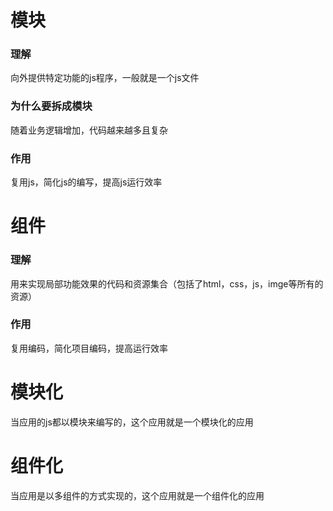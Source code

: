 # 模块

### 理解

向外提供特定功能的js程序，一般就是一个js文件

### 为什么要拆成模块

随着业务逻辑增加，代码越来越多且复杂

### 作用

复用js，简化js的编写，提高js运行效率

# 组件

### 理解

用来实现局部功能效果的代码和资源集合（包括了html，css，js，imge等所有的资源）

### 作用

复用编码，简化项目编码，提高运行效率

# 模块化

当应用的js都以模块来编写的，这个应用就是一个模块化的应用

# 组件化

当应用是以多组件的方式实现的，这个应用就是一个组件化的应用